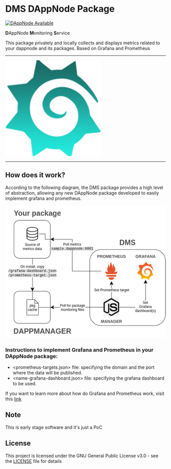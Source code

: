 # DMS DAppNode Package

[![DAppNode Available](https://img.shields.io/badge/DAppNode-Available-brightgreen.svg)](http://my.dappnode/#/installer/dms.dnp.dappnode.eth)

**D**AppNode **M**onitoring **S**ervice

This package privately and locally collects and displays metrics related to your dappnode and its packages. Based on Grafana and Prometheus

---

![avatar](avatar.png)

---

## How does it work?

According to the following diagram, the DMS package provides a high level of abstraction, allowing any new DAppNode package developed to easily implement grafana and prometheus.

![diagram](grafana-prometheus.png)

### Instructions to implement Grafana and Prometheus in your DAppNode package:

- <prometheus-targets.json> file: specifying the domain and the port where the data will be published.
- <name-grafana-dashboard.json> file: specifying the grafana dashboard to be used.

If you want to learn more about how do Grafana and Prometheus work, visit this [link](https://prometheus.io/docs/visualization/grafana/)

## Note

This is early stage software and it's just a PoC

## License

This project is licensed under the GNU General Public License v3.0 - see the [LICENSE](LICENSE) file for details
